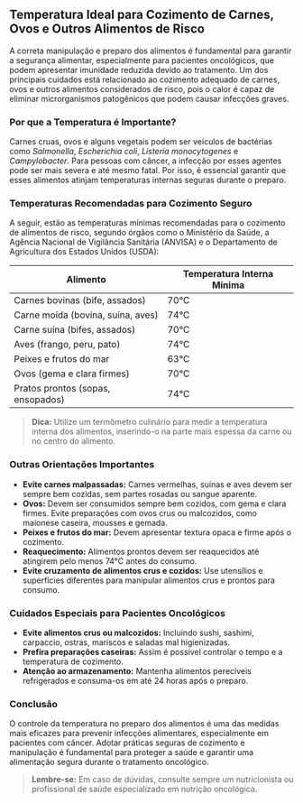 ## Temperatura Ideal para Cozimento de Carnes, Ovos e Outros Alimentos de Risco

A correta manipulação e preparo dos alimentos é fundamental para garantir a segurança alimentar, especialmente para pacientes oncológicos, que podem apresentar imunidade reduzida devido ao tratamento. Um dos principais cuidados está relacionado ao cozimento adequado de carnes, ovos e outros alimentos considerados de risco, pois o calor é capaz de eliminar microrganismos patogênicos que podem causar infecções graves.

### Por que a Temperatura é Importante?

Carnes cruas, ovos e alguns vegetais podem ser veículos de bactérias como *Salmonella*, *Escherichia coli*, *Listeria monocytogenes* e *Campylobacter*. Para pessoas com câncer, a infecção por esses agentes pode ser mais severa e até mesmo fatal. Por isso, é essencial garantir que esses alimentos atinjam temperaturas internas seguras durante o preparo.

### Temperaturas Recomendadas para Cozimento Seguro

A seguir, estão as temperaturas mínimas recomendadas para o cozimento de alimentos de risco, segundo órgãos como o Ministério da Saúde, a Agência Nacional de Vigilância Sanitária (ANVISA) e o Departamento de Agricultura dos Estados Unidos (USDA):

| Alimento                        | Temperatura Interna Mínima |
|----------------------------------|----------------------------|
| Carnes bovinas (bife, assados)   | 70°C                       |
| Carne moída (bovina, suína, aves)| 74°C                       |
| Carne suína (bifes, assados)     | 70°C                       |
| Aves (frango, peru, pato)        | 74°C                       |
| Peixes e frutos do mar           | 63°C                       |
| Ovos (gema e clara firmes)       | 70°C                       |
| Pratos prontos (sopas, ensopados)| 74°C                       |

> **Dica:** Utilize um termômetro culinário para medir a temperatura interna dos alimentos, inserindo-o na parte mais espessa da carne ou no centro do alimento.

### Outras Orientações Importantes

- **Evite carnes malpassadas:** Carnes vermelhas, suínas e aves devem ser sempre bem cozidas, sem partes rosadas ou sangue aparente.
- **Ovos:** Devem ser consumidos sempre bem cozidos, com gema e clara firmes. Evite preparações com ovos crus ou malcozidos, como maionese caseira, mousses e gemada.
- **Peixes e frutos do mar:** Devem apresentar textura opaca e firme após o cozimento.
- **Reaquecimento:** Alimentos prontos devem ser reaquecidos até atingirem pelo menos 74°C antes do consumo.
- **Evite cruzamento de alimentos crus e cozidos:** Use utensílios e superfícies diferentes para manipular alimentos crus e prontos para consumo.

### Cuidados Especiais para Pacientes Oncológicos

- **Evite alimentos crus ou malcozidos:** Incluindo sushi, sashimi, carpaccio, ostras, mariscos e saladas mal higienizadas.
- **Prefira preparações caseiras:** Assim é possível controlar o tempo e a temperatura de cozimento.
- **Atenção ao armazenamento:** Mantenha alimentos perecíveis refrigerados e consuma-os em até 24 horas após o preparo.

### Conclusão

O controle da temperatura no preparo dos alimentos é uma das medidas mais eficazes para prevenir infecções alimentares, especialmente em pacientes com câncer. Adotar práticas seguras de cozimento e manipulação é fundamental para proteger a saúde e garantir uma alimentação segura durante o tratamento oncológico.

> **Lembre-se:** Em caso de dúvidas, consulte sempre um nutricionista ou profissional de saúde especializado em nutrição oncológica.